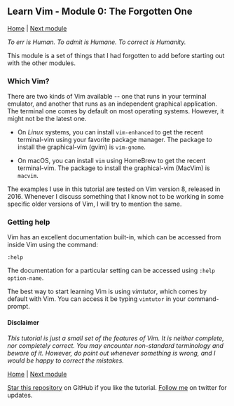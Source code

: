 ## Learn Vim - Module 0: The Forgotten One

[Home](https://github.com/manasthakur/learn-vim/)  |  [Next module](module1.md)

_To err is Human. To admit is Humane. To correct is Humanity._

This module is a set of things that I had forgotten to add before starting out with the other modules.

### Which Vim?

There are two kinds of Vim available -- one that runs in your terminal emulator, and another that runs as an independent graphical application.
The terminal one comes by default on most operating systems.
However, it might not be the latest one.

* On _Linux_ systems, you can install `vim-enhanced` to get the recent terminal-vim using your favorite package manager.
The package to install the graphical-vim (gvim) is `vim-gnome`.

* On macOS, you can install `vim` using HomeBrew to get the recent terminal-vim.
The package to install the graphical-vim (MacVim) is `macvim`.

The examples I use in this tutorial are tested on Vim version 8, released in 2016.
Whenever I discuss something that I know not to be working in some specific older versions of Vim, I will try to mention the same.

### Getting help

Vim has an excellent documentation built-in, which can be accessed from inside Vim using the command:
```
:help
```
The documentation for a particular setting can be accessed using `:help option-name`.

The best way to start learning Vim is using _vimtutor_, which comes by default with Vim.
You can access it be typing `vimtutor` in your command-prompt.

#### Disclaimer
_This tutorial is just a small set of the features of Vim. It is neither complete, nor completely correct. You may encounter non-standard terminology and beware of it. However, do point out whenever something is wrong, and I would be happy to correct the mistakes._

[Home](https://github.com/manasthakur/learn-vim/)  |  [Next module](module1.md)

[Star this repository](https://github.com/manasthakur/learn-vim/) on GitHub if you like the tutorial.
[Follow me](https://twitter.com/manasthakur17) on twitter for updates.


